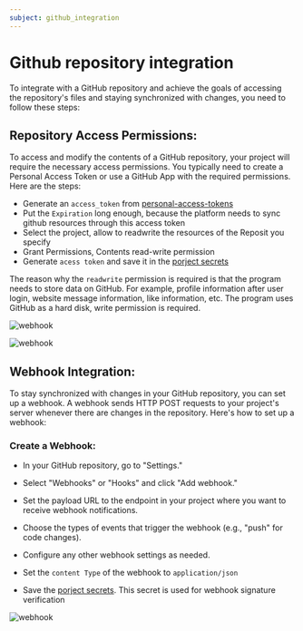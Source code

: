 ```yaml
---
subject: github_integration
---
```


# Github repository integration

To integrate with a GitHub repository and achieve the goals of accessing the repository's files and staying synchronized with changes, you need to follow these steps:

## Repository Access Permissions:

To access and modify the contents of a GitHub repository, your project will require the necessary access permissions. You typically need to create a Personal Access Token or use a GitHub App with the required permissions. Here are the steps:


- Generate an `access_token` from [personal-access-tokens](https://github.com/settings/personal-access-tokens/new)
- Put the `Expiration` long enough, because the platform needs to sync github resources through this access token
- Select the project, allow to readwrite the resources of the Reposit you specify
- Grant Permissions, Contents read-write permission
- Generate `acess token` and save it in the [porject secrets](/cookbook/project_secrets.md)

The reason why the `readwrite` permission is required is that the program needs to store data on GitHub. For example, profile information after user login, website message information, like information, etc. The program uses GitHub as a hard disk, write permission is required.

![webhook](/cookbook/public/images/access_token_repository.png)

![webhook](/cookbook/public/images/access_token_content_readwrite.png)

## Webhook Integration:

To stay synchronized with changes in your GitHub repository, you can set up a webhook. A webhook sends HTTP POST requests to your project's server whenever there are changes in the repository. Here's how to set up a webhook:

### Create a Webhook:
- In your GitHub repository, go to "Settings."
- Select "Webhooks" or "Hooks" and click "Add webhook."
- Set the payload URL to the endpoint in your project where you want to receive webhook notifications.
- Choose the types of events that trigger the webhook (e.g., "push" for code changes).
- Configure any other webhook settings as needed.

- Set the `content Type` of the webhook to `application/json`
- Save the [porject secrets](/cookbook/project_secrets.md). This secret is used for webhook signature verification

![webhook](/cookbook/public/images/webhook.png)
